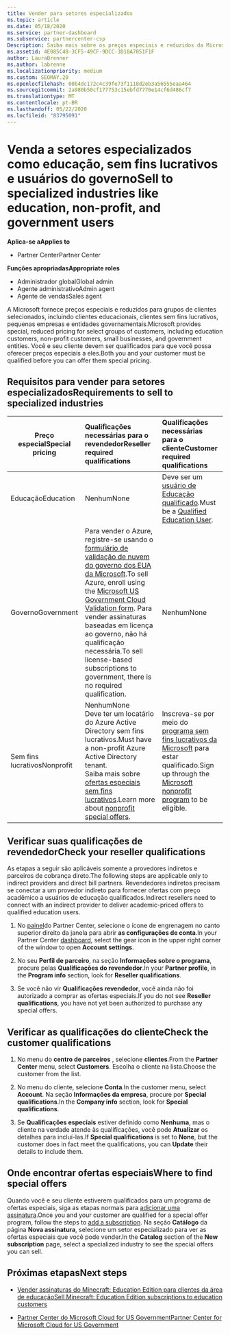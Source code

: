 ```yaml
---
title: Vender para setores especializados
ms.topic: article
ms.date: 05/18/2020
ms.service: partner-dashboard
ms.subservice: partnercenter-csp
Description: Saiba mais sobre os preços especiais e reduzidos da Microsoft para determinados grupos de clientes, incluindo clientes educativos, clientes sem fins lucrativos e usuários do governo.
ms.assetid: 4E085C48-3CF5-49CF-9DCC-3D18A7051F1F
author: LauraBrenner
ms.author: labrenne
ms.localizationpriority: medium
ms.custom: SEOMAY.20
ms.openlocfilehash: 00b4dc172c4c39fe73f1118d2eb3a56555eaa464
ms.sourcegitcommit: 2a980b50cf177753c15ebfd7770e14cf6d486cf7
ms.translationtype: MT
ms.contentlocale: pt-BR
ms.lasthandoff: 05/22/2020
ms.locfileid: "83795091"
---
```

# <a name="sell-to-specialized-industries-like-education-non-profit-and-government-users"></a><span data-ttu-id="c1d88-103">Venda a setores especializados como educação, sem fins lucrativos e usuários do governo</span><span class="sxs-lookup"><span data-stu-id="c1d88-103">Sell to specialized industries like education, non-profit, and government users</span></span>

<span data-ttu-id="c1d88-104">**Aplica-se a**</span><span class="sxs-lookup"><span data-stu-id="c1d88-104">**Applies to**</span></span>

- <span data-ttu-id="c1d88-105">Partner Center</span><span class="sxs-lookup"><span data-stu-id="c1d88-105">Partner Center</span></span>

<span data-ttu-id="c1d88-106">**Funções apropriadas**</span><span class="sxs-lookup"><span data-stu-id="c1d88-106">**Appropriate roles**</span></span>

- <span data-ttu-id="c1d88-107">Administrador global</span><span class="sxs-lookup"><span data-stu-id="c1d88-107">Global admin</span></span>
- <span data-ttu-id="c1d88-108">Agente administrativo</span><span class="sxs-lookup"><span data-stu-id="c1d88-108">Admin agent</span></span>
- <span data-ttu-id="c1d88-109">Agente de vendas</span><span class="sxs-lookup"><span data-stu-id="c1d88-109">Sales agent</span></span>

<span data-ttu-id="c1d88-110">A Microsoft fornece preços especiais e reduzidos para grupos de clientes selecionados, incluindo clientes educacionais, clientes sem fins lucrativos, pequenas empresas e entidades governamentais.</span><span class="sxs-lookup"><span data-stu-id="c1d88-110">Microsoft provides special, reduced pricing for select groups of customers, including education customers, non-profit customers, small businesses, and government entities.</span></span> <span data-ttu-id="c1d88-111">Você e seu cliente devem ser qualificados para que você possa oferecer preços especiais a eles.</span><span class="sxs-lookup"><span data-stu-id="c1d88-111">Both you and your customer must be qualified before you can offer them special pricing.</span></span> 

## <a name="requirements-to-sell-to-specialized-industries"></a><span data-ttu-id="c1d88-112">Requisitos para vender para setores especializados</span><span class="sxs-lookup"><span data-stu-id="c1d88-112">Requirements to sell to specialized industries</span></span>

|<span data-ttu-id="c1d88-113">**Preço especial**</span><span class="sxs-lookup"><span data-stu-id="c1d88-113">**Special pricing**</span></span>   |<span data-ttu-id="c1d88-114">**Qualificações necessárias para o revendedor**</span><span class="sxs-lookup"><span data-stu-id="c1d88-114">**Reseller required qualifications**</span></span>   |<span data-ttu-id="c1d88-115">**Qualificações necessárias para o cliente**</span><span class="sxs-lookup"><span data-stu-id="c1d88-115">**Customer required qualifications**</span></span>   |
|----------------------------|:---------------------------------|:------------------------------------------|
|<span data-ttu-id="c1d88-116">Educação</span><span class="sxs-lookup"><span data-stu-id="c1d88-116">Education</span></span>   |<span data-ttu-id="c1d88-117">Nenhum</span><span class="sxs-lookup"><span data-stu-id="c1d88-117">None</span></span>   | <span data-ttu-id="c1d88-118">Deve ser um [usuário de Educação qualificado](https://www.microsoftvolumelicensing.com/DocumentSearch.aspx?Mode=3&DocumentTypeId=7).</span><span class="sxs-lookup"><span data-stu-id="c1d88-118">Must be a [Qualified Education User](https://www.microsoftvolumelicensing.com/DocumentSearch.aspx?Mode=3&DocumentTypeId=7).</span></span>   |
|<span data-ttu-id="c1d88-119">Governo</span><span class="sxs-lookup"><span data-stu-id="c1d88-119">Government</span></span>   |<span data-ttu-id="c1d88-120">Para vender o Azure, registre-se usando o [formulário de validação de nuvem do governo dos EUA da Microsoft](https://azuregov.microsoft.com/csp).</span><span class="sxs-lookup"><span data-stu-id="c1d88-120">To sell Azure, enroll using the [Microsoft US Government Cloud Validation form](https://azuregov.microsoft.com/csp).</span></span> <span data-ttu-id="c1d88-121">Para vender assinaturas baseadas em licença ao governo, não há qualificação necessária.</span><span class="sxs-lookup"><span data-stu-id="c1d88-121">To sell license-based subscriptions to government, there is no required qualification.</span></span>|   <span data-ttu-id="c1d88-122">Nenhum</span><span class="sxs-lookup"><span data-stu-id="c1d88-122">None</span></span>|
|<span data-ttu-id="c1d88-123">Sem fins lucrativos</span><span class="sxs-lookup"><span data-stu-id="c1d88-123">Nonprofit</span></span>  |<span data-ttu-id="c1d88-124">Nenhum</span><span class="sxs-lookup"><span data-stu-id="c1d88-124">None</span></span><br/> <span data-ttu-id="c1d88-125">Deve ter um locatário do Azure Active Directory sem fins lucrativos.</span><span class="sxs-lookup"><span data-stu-id="c1d88-125">Must have a non-profit Azure Active Directory tenant.</span></span><br/> <span data-ttu-id="c1d88-126">Saiba mais sobre [ofertas especiais sem fins lucrativos](https://assetsprod.microsoft.com/mpn/nonprofit-skus-in-csp-faq.pdf).</span><span class="sxs-lookup"><span data-stu-id="c1d88-126">Learn more about [nonprofit special offers](https://assetsprod.microsoft.com/mpn/nonprofit-skus-in-csp-faq.pdf).</span></span>   |<span data-ttu-id="c1d88-127">Inscreva-se por meio do [programa sem fins lucrativos da Microsoft](https://nonprofit.microsoft.com/#/register) para estar qualificado.</span><span class="sxs-lookup"><span data-stu-id="c1d88-127">Sign up through the [Microsoft nonprofit program](https://nonprofit.microsoft.com/#/register) to be eligible.</span></span>   |

## <a name="check-your-reseller-qualifications"></a><span data-ttu-id="c1d88-128">Verificar suas qualificações de revendedor</span><span class="sxs-lookup"><span data-stu-id="c1d88-128">Check your reseller qualifications</span></span>

<span data-ttu-id="c1d88-129">As etapas a seguir são aplicáveis somente a provedores indiretos e parceiros de cobrança direto.</span><span class="sxs-lookup"><span data-stu-id="c1d88-129">The following steps are applicable only to indirect providers and direct bill partners.</span></span> <span data-ttu-id="c1d88-130">Revendedores indiretos precisam se conectar a um provedor indireto para fornecer ofertas com preço acadêmico a usuários de educação qualificados.</span><span class="sxs-lookup"><span data-stu-id="c1d88-130">Indirect resellers need to connect with an indirect provider to deliver academic-priced offers to qualified education users.</span></span>

1. <span data-ttu-id="c1d88-131">No [painel](https://partner.microsoft.com/dashboard)do Partner Center, selecione o ícone de engrenagem no canto superior direito da janela para abrir **as configurações de conta**.</span><span class="sxs-lookup"><span data-stu-id="c1d88-131">In your Partner Center [dashboard](https://partner.microsoft.com/dashboard), select the gear icon in the upper right corner of the window to open **Account settings**.</span></span>

2. <span data-ttu-id="c1d88-132">No seu **Perfil de parceiro**, na seção **Informações sobre o programa**, procure pelas **Qualificações do revendedor**.</span><span class="sxs-lookup"><span data-stu-id="c1d88-132">In your **Partner profile**, in the **Program info** section, look for **Reseller qualifications**.</span></span>

3. <span data-ttu-id="c1d88-133">Se você não vir **Qualificações revendedor**, você ainda não foi autorizado a comprar as ofertas especiais.</span><span class="sxs-lookup"><span data-stu-id="c1d88-133">If you do not see **Reseller qualifications**, you have not yet been authorized to purchase any special offers.</span></span>

## <a name="check-the-customer-qualifications"></a><span data-ttu-id="c1d88-134">Verificar as qualificações do cliente</span><span class="sxs-lookup"><span data-stu-id="c1d88-134">Check the customer qualifications</span></span>

1. <span data-ttu-id="c1d88-135">No menu do **centro de parceiros** , selecione **clientes**.</span><span class="sxs-lookup"><span data-stu-id="c1d88-135">From the **Partner Center** menu, select **Customers**.</span></span> <span data-ttu-id="c1d88-136">Escolha o cliente na lista.</span><span class="sxs-lookup"><span data-stu-id="c1d88-136">Choose the customer from the list.</span></span>

2. <span data-ttu-id="c1d88-137">No menu do cliente, selecione **Conta**.</span><span class="sxs-lookup"><span data-stu-id="c1d88-137">In the customer menu, select **Account**.</span></span> <span data-ttu-id="c1d88-138">Na seção **Informações da empresa**, procure por **Special qualifications**.</span><span class="sxs-lookup"><span data-stu-id="c1d88-138">In the **Company info** section, look for **Special qualifications**.</span></span>

3. <span data-ttu-id="c1d88-139">Se **Qualificações especiais** estiver definido como **Nenhuma**, mas o cliente na verdade atende às qualificações, você pode **Atualizar** os detalhes para incluí-las.</span><span class="sxs-lookup"><span data-stu-id="c1d88-139">If **Special qualifications** is set to **None**, but the customer does in fact meet the qualifications, you can **Update** their details to include them.</span></span>

## <a name="where-to-find-special-offers"></a><span data-ttu-id="c1d88-140">Onde encontrar ofertas especiais</span><span class="sxs-lookup"><span data-stu-id="c1d88-140">Where to find special offers</span></span>

<span data-ttu-id="c1d88-141">Quando você e seu cliente estiverem qualificados para um programa de ofertas especiais, siga as etapas normais para [adicionar uma assinatura](create-a-new-subscription.md).</span><span class="sxs-lookup"><span data-stu-id="c1d88-141">Once you and your customer are qualified for a special offer program, follow the steps to [add a subscription](create-a-new-subscription.md).</span></span> <span data-ttu-id="c1d88-142">Na seção **Catálogo** da página **Nova assinatura**, selecione um setor especializado para ver as ofertas especiais que você pode vender.</span><span class="sxs-lookup"><span data-stu-id="c1d88-142">In the **Catalog** section of the **New subscription** page, select a specialized industry to see the special offers you can sell.</span></span>

## <a name="next-steps"></a><span data-ttu-id="c1d88-143">Próximas etapas</span><span class="sxs-lookup"><span data-stu-id="c1d88-143">Next steps</span></span>

- [<span data-ttu-id="c1d88-144">Vender assinaturas do Minecraft: Education Edition para clientes da área de educação</span><span class="sxs-lookup"><span data-stu-id="c1d88-144">Sell Minecraft: Education Edition subscriptions to education customers</span></span>](minecraft-subscriptions.md)

- [<span data-ttu-id="c1d88-145">Partner Center do Microsoft Cloud for US Government</span><span class="sxs-lookup"><span data-stu-id="c1d88-145">Partner Center for Microsoft Cloud for US Government</span></span>](partner-center-for-microsoft-us-govt-cloud.md)
